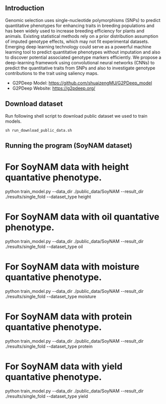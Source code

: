 ## Introduction
Genomic selection uses single-nucleotide polymorphisms (SNPs) to predict quantitative phenotypes for enhancing traits in breeding populations and has been widely used to increase breeding efficiency for plants and animals. Existing statistical methods rely on a prior distribution assumption of imputed genotype effects, which may not fit experimental datasets. Emerging deep learning technology could serve as a powerful machine learning tool to predict quantitative phenotypes without imputation and also to discover potential associated genotype markers efficiently. We propose a deep-learning framework using convolutional neural networks (CNNs) to predict the quantitative traits from SNPs and also to investigate genotype contributions to the trait using saliency maps. 

* G2PDeep Model: https://github.com/shuaizengMU/G2PDeep_model
* G2PDeep Website: https://g2pdeep.org/

## Download dataset
Run following shell script to download public dataset we used to train models.
```
sh run_download_public_data.sh
```

## Running the program (SoyNAM dataset)
# For SoyNAM data with height quantative phenotype.
python train_model.py --data_dir ./public_data/SoyNAM --result_dir ./results/single_fold --dataset_type height

# For SoyNAM data with oil quantative phenotype.
python train_model.py --data_dir ./public_data/SoyNAM --result_dir ./results/single_fold --dataset_type oil

# For SoyNAM data with moisture quantative phenotype.
python train_model.py --data_dir ./public_data/SoyNAM --result_dir ./results/single_fold --dataset_type moisture

# For SoyNAM data with protein quantative phenotype.
python train_model.py --data_dir ./public_data/SoyNAM --result_dir ./results/single_fold --dataset_type protein

# For SoyNAM data with yield quantative phenotype.
python train_model.py --data_dir ./public_data/SoyNAM --result_dir ./results/single_fold --dataset_type yield
